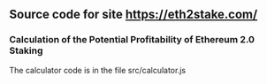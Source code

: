 ## Source code for site https://eth2stake.com/ 
### Calculation of the Potential Profitability of Ethereum 2.0 Staking

The calculator code is in the file src/calculator.js